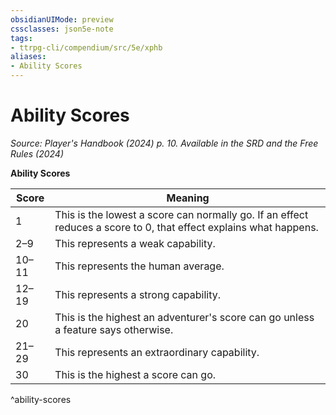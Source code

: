 ```yaml
---
obsidianUIMode: preview
cssclasses: json5e-note
tags:
- ttrpg-cli/compendium/src/5e/xphb
aliases:
- Ability Scores
---
```

# Ability Scores
*Source: Player's Handbook (2024) p. 10. Available in the <span title='Systems Reference Document (5.2)'>SRD</span> and the Free Rules (2024)* 

**Ability Scores**

| Score | Meaning |
|-------|---------|
| 1 | This is the lowest a score can normally go. If an effect reduces a score to 0, that effect explains what happens. |
| 2–9 | This represents a weak capability. |
| 10–11 | This represents the human average. |
| 12–19 | This represents a strong capability. |
| 20 | This is the highest an adventurer's score can go unless a feature says otherwise. |
| 21–29 | This represents an extraordinary capability. |
| 30 | This is the highest a score can go. |
^ability-scores